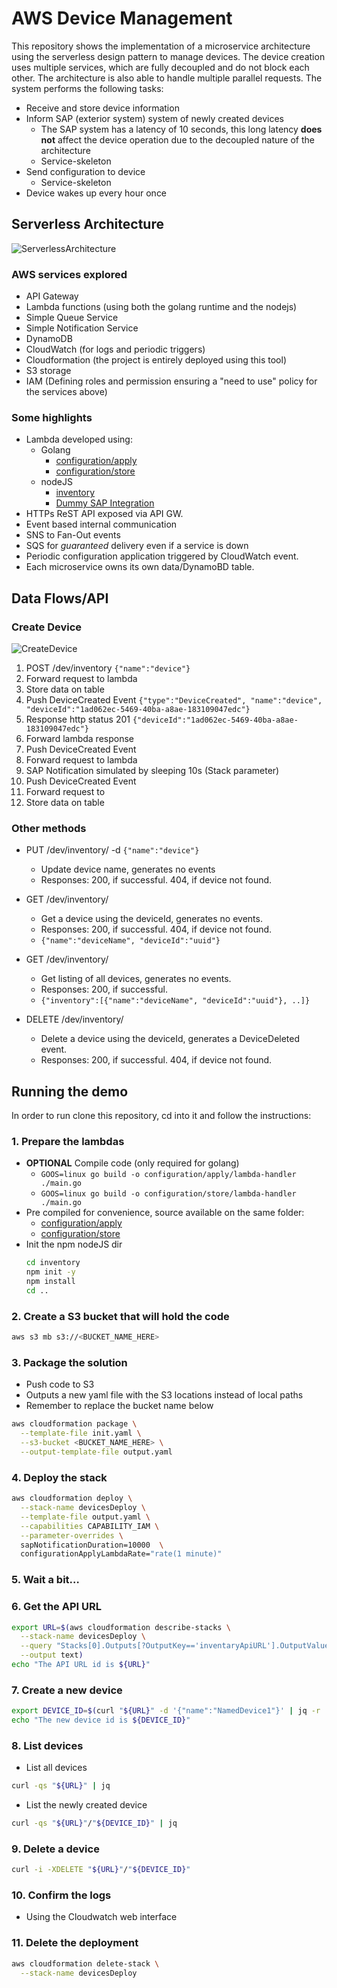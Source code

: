 # AWS Device Management

This repository shows the implementation of a microservice architecture using the serverless design pattern to manage devices. The device creation uses multiple services, which are fully decoupled and do not block each other. The architecture is also able to handle multiple parallel requests. The system performs the following tasks:
  - Receive and store device information
  - Inform SAP (exterior system) system of newly created devices
    - The SAP system has a latency of 10 seconds, this long latency **does not** affect the device operation due to the decoupled nature of the architecture
    - Service-skeleton
  - Send configuration to device 
    - Service-skeleton
  - Device wakes up every hour once

## Serverless Architecture

![ServerlessArchitecture](readme/ServerlessArchitecture1.PNG)

### AWS services explored

- API Gateway
- Lambda functions (using both the golang runtime and the nodejs)
- Simple Queue Service
- Simple Notification Service
- DynamoDB
- CloudWatch (for logs and periodic triggers)
- Cloudformation (the project is entirely deployed using this tool)
- S3 storage
- IAM (Defining roles and permission ensuring a "need to use" policy for the services above)

### Some highlights
- Lambda developed using:
  - Golang
    - [configuration/apply](configuration/apply/main.go)
    - [configuration/store](configuration/store/main.go)
  - nodeJS
    - [inventory](inventory/index.js)
    - [Dummy SAP Integration](sap/index.js)
- HTTPs ReST API exposed via API GW.
- Event based internal communication
- SNS to Fan-Out events
- SQS for _guaranteed_ delivery even if a service is down
- Periodic configuration application triggered by CloudWatch event.
- Each microservice owns its own data/DynamoBD table.


## Data Flows/API
### Create Device

![CreateDevice](readme/CreateDevice1.PNG)

1. POST /dev/inventory `{"name":"device"}`
2. Forward request to lambda
3. Store data on table
4. Push DeviceCreated Event 
`{"type":"DeviceCreated",
"name":"device",
"deviceId":"1ad062ec-5469-40ba-a8ae-183109047edc"}`
5. Response http status 201
`{"deviceId":"1ad062ec-5469-40ba-a8ae-183109047edc"}`
6. Forward lambda response
7. Push DeviceCreated Event
8. Forward request to lambda
9. SAP Notification simulated by sleeping 10s (Stack parameter)
10. Push DeviceCreated Event
11. Forward request to
12. Store data on table

### Other methods

- PUT /dev/inventory/<deviceId> -d `{"name":"device"}`
  - Update device name, generates no events 
  - Responses: 200, if successful. 404, if device not found.

- GET /dev/inventory/<deviceId>
  - Get a device using the deviceId, generates no events.
  - Responses: 200, if successful. 404, if device not found.
  - `{"name":"deviceName", "deviceId":"uuid"}`

- GET /dev/inventory/
  - Get listing of all devices, generates no events.
  - Responses: 200, if successful.
  - `{"inventory":[{"name":"deviceName", "deviceId":"uuid"}, ..]}`

- DELETE /dev/inventory/<deviceId>
  - Delete a device using the deviceId, generates a DeviceDeleted event.
  - Responses: 200, if successful. 404, if device not found.

## Running the demo

In order to run clone this repository, cd into it and follow the instructions:

### 1. Prepare the lambdas 
  - **OPTIONAL** Compile code (only required for golang)
    - `GOOS=linux go build -o configuration/apply/lambda-handler ./main.go`
    - `GOOS=linux go build -o configuration/store/lambda-handler ./main.go`
  - Pre compiled for convenience, source available on the same folder:
    - [configuration/apply](configuration/apply/main.go)
    - [configuration/store](configuration/store/main.go)
  - Init the npm nodeJS dir
    ```bash
    cd inventory
    npm init -y 
    npm install
    cd ..
    ```

### 2. Create a S3 bucket that will hold the code
  ```bash 
  aws s3 mb s3://<BUCKET_NAME_HERE>
  ```
### 3. Package the solution
  - Push code to S3
  - Outputs a new yaml file with the S3 locations instead of local paths
  - Remember to replace the bucket name below
  ```bash 
  aws cloudformation package \
    --template-file init.yaml \
    --s3-bucket <BUCKET_NAME_HERE> \
    --output-template-file output.yaml
  ```
### 4. Deploy the stack
  ```bash
  aws cloudformation deploy \
    --stack-name devicesDeploy \
    --template-file output.yaml \
    --capabilities CAPABILITY_IAM \
    --parameter-overrides \
    sapNotificationDuration=10000  \
    configurationApplyLambdaRate="rate(1 minute)"
  ``` 
### 5. Wait a bit…

### 6. Get the API URL
  ```bash
  export URL=$(aws cloudformation describe-stacks \
    --stack-name devicesDeploy \
    --query "Stacks[0].Outputs[?OutputKey=='inventaryApiURL'].OutputValue" \
    --output text)
  echo "The API URL id is ${URL}"
  ```
### 7. Create a new device
  ```bash
  export DEVICE_ID=$(curl "${URL}" -d '{"name":"NamedDevice1"}' | jq -r .deviceId) 
  echo "The new device id is ${DEVICE_ID}"
  ```
### 8. List devices
  - List all devices
  ```bash
  curl -qs "${URL}" | jq
  ```
  - List the newly created device
  ```bash 
  curl -qs "${URL}"/"${DEVICE_ID}" | jq
  ```

### 9. Delete a device
  ```bash 
  curl -i -XDELETE "${URL}"/"${DEVICE_ID}"
  ```

### 10. Confirm the logs
  - Using the Cloudwatch web interface

### 11. Delete the deployment
  ```bash 
  aws cloudformation delete-stack \
    --stack-name devicesDeploy
  ```

